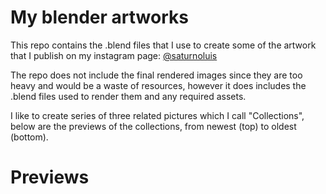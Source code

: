 # My blender artworks

This repo contains the .blend files that I use to create some of the artwork that I publish on my instagram page: [@saturnoluis](https://instagram.com/saturnoluis)

The repo does not include the final rendered images since they are too heavy and would be a waste of resources, however it does includes the .blend files used to render them and any required assets.

I like to create series of three related pictures which I call "Collections", below are the previews of the collections, from newest (top) to oldest (bottom).

# Previews